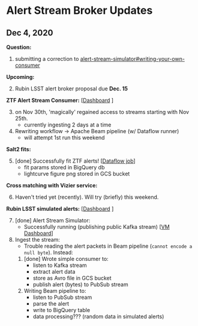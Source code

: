 # Alert Stream Broker Updates

## Dec 4, 2020

__Question:__

1. submitting a correction to [alert-stream-simulator#writing-your-own-consumer](https://github.com/lsst-dm/alert-stream-simulator#writing-your-own-consumer)

__Upcoming:__

2. Rubin LSST alert broker proposal due __Dec. 15__

__ZTF Alert Stream Consumer:__ [[Dashboard](https://console.cloud.google.com/monitoring/dashboards/builder/3a371dcb-42d1-4ea0-add8-141d025924f6?project=ardent-cycling-243415&dashboardBuilderState=%257B%2522editModeEnabled%2522:false%257D&timeDomain=1d) ]

3. on Nov 30th, 'magically' regained access to streams starting with Nov 25th.
    - currently ingesting 2 days at a time
4. Rewriting workflow -> Apache Beam pipeline (w/ Dataflow runner)
    - will attempt 1st run this weekend

__Salt2 fits:__

5. [done] Successfully fit ZTF alerts! [[Dataflow job](https://console.cloud.google.com/dataflow/jobs/us-central1/2020-12-03_20_59_17-16682442575249541749;step=?project=ardent-cycling-243415)]
    - fit params stored in BigQuery db
    - lightcurve figure png stored in GCS bucket

__Cross matching with Vizier service:__

6. Haven't tried yet (recently). Will try (briefly) this weekend.

__Rubin LSST simulated alerts:__ [[Dashboard](https://console.cloud.google.com/monitoring/dashboards/builder/a431efde-cc61-49db-939c-fb3b9715eb4b?dashboardBuilderState=%257B%2522editModeEnabled%2522:false%257D&project=ardent-cycling-243415&timeDomain=1d) ]

7. [done] Alert Stream Simulator:
    - Successfully running (publishing public Kafka stream) [[VM Dashboard](https://console.cloud.google.com/monitoring/dashboards/resourceDetail/gce_instance,project_id:ardent-cycling-243415,zone:us-central1-a,instance_id:30795360064810098?project=ardent-cycling-243415&timeDomain=1d)]
8. Ingest the stream:
    - Trouble reading the alert packets in Beam pipeline (`cannot encode a null byte`). Instead:
    1. [done] Wrote simple consumer to:
        - listen to Kafka stream
        - extract alert data
        - store as Avro file in GCS bucket
        - publish alert (bytes) to PubSub stream
    2. Writing Beam pipeline to:
        - listen to PubSub stream
        - parse the alert
        - write to BigQuery table
        - data processing??? (random data in simulated alerts)
